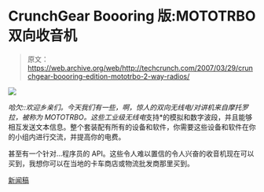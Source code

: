 # CrunchGear Boooring 版:MOTOTRBO 双向收音机

> 原文：<https://web.archive.org/web/http://techcrunch.com/2007/03/29/crunchgear-boooring-edition-mototrbo-2-way-radios/>

![](img/80e55716381600cc9d554b7950cddd05.png)

*哈欠::欢迎乡亲们。今天我们有一些，啊，*惊人的*双向无线电/对讲机来自摩托罗拉，被称为 MOTOTRBO。这些工业级无线电*支持*的模拟和数字波段，并且能够相互发送文本信息。整个套装配有所有的设备和软件，你需要这些设备和软件在你的小组内进行交流，并提高你的电费。

甚至有一个针对…程序员的 API。这些令人难以置信的令人兴奋的收音机现在可以买到，我想你可以在当地的卡车商店或物流批发商那里买到。

[新闻稿](https://web.archive.org/web/20140820140818/http://www.prnewswire.com/cgi-bin/stories.pl?ACCT=109&STORY=/www/story/03-28-2007/0004555116&EDATE=)